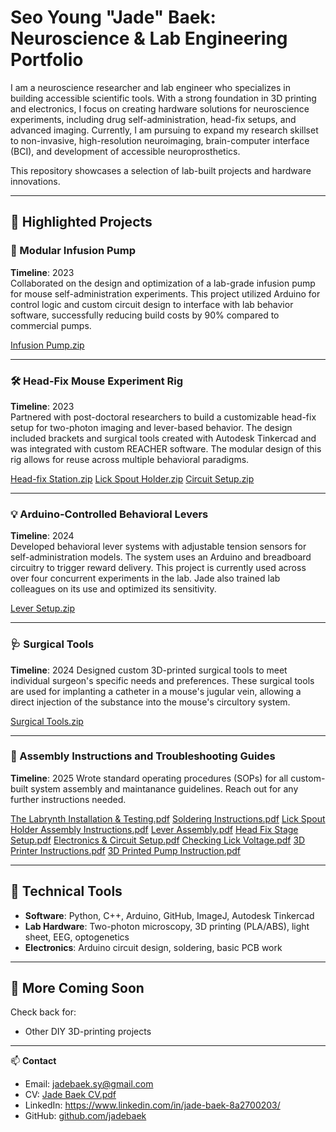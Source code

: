 # Seo Young "Jade" Baek: Neuroscience & Lab Engineering Portfolio

I am a neuroscience researcher and lab engineer who specializes in building accessible scientific tools. With a strong foundation in 3D printing and electronics, I focus on creating hardware solutions for neuroscience experiments, including drug self-administration, head-fix setups, and advanced imaging. Currently, I am pursuing to expand my research skillset to non-invasive, high-resolution neuroimaging, brain-computer interface (BCI), and development of accessible neuroprosthetics.

This repository showcases a selection of lab-built projects and hardware innovations.

---

## 🔬 Highlighted Projects

### 🧪 Modular Infusion Pump
**Timeline**: 2023  
Collaborated on the design and optimization of a lab-grade infusion pump for mouse self-administration experiments. This project utilized Arduino for control logic and custom circuit design to interface with lab behavior software, successfully reducing build costs by 90% compared to commercial pumps.

[Infusion Pump.zip](https://github.com/user-attachments/files/20014808/Infusion.Pump.zip)

---

### 🛠️ Head-Fix Mouse Experiment Rig
**Timeline**: 2023  
Partnered with post-doctoral researchers to build a customizable head-fix setup for two-photon imaging and lever-based behavior. The design included brackets and surgical tools created with Autodesk Tinkercad and was integrated with custom REACHER software. The modular design of this rig allows for reuse across multiple behavioral paradigms.

[Head-fix Station.zip](https://github.com/user-attachments/files/20014861/Head-fix.Station.zip)
[Lick Spout Holder.zip](https://github.com/user-attachments/files/20014814/Lick.Spout.Holder.zip)
[Circuit Setup.zip](https://github.com/user-attachments/files/20014826/Circuit.Setup.zip)

---

### 💡 Arduino-Controlled Behavioral Levers
**Timeline**: 2024  
Developed behavioral lever systems with adjustable tension sensors for self-administration models. The system uses an Arduino and breadboard circuitry to trigger reward delivery. This project is currently used across over four concurrent experiments in the lab. Jade also trained lab colleagues on its use and optimized its sensitivity.

[Lever Setup.zip](https://github.com/user-attachments/files/20014810/Lever.Setup.zip)

---

### 🩺 Surgical Tools
**Timeline**: 2024
Designed custom 3D-printed surgical tools to meet individual surgeon's specific needs and preferences. These surgical tools are used for implanting a catheter in a mouse's jugular vein, allowing a direct injection of the substance into the mouse's circultory system.

[Surgical Tools.zip](https://github.com/user-attachments/files/22412124/Surgical.Tools.zip)

---

### 📝 Assembly Instructions and Troubleshooting Guides
**Timeline**: 2025
Wrote standard operating procedures (SOPs) for all custom-built system assembly and maintanance guidelines. Reach out for any further instructions needed.

[The Labrynth Installation & Testing.pdf](https://github.com/user-attachments/files/22412091/The.Labrynth.Installation.Testing.pdf)
[Soldering Instructions.pdf](https://github.com/user-attachments/files/22412090/Soldering.Instructions.pdf)
[Lick Spout Holder Assembly Instructions.pdf](https://github.com/user-attachments/files/22412099/Lick.Spout.Holder.Assembly.Instructions.pdf)
[Lever Assembly.pdf](https://github.com/user-attachments/files/22412098/Lever.Assembly.pdf)
[Head Fix Stage Setup.pdf](https://github.com/user-attachments/files/22412097/Head.Fix.Stage.Setup.pdf)
[Electronics & Circuit Setup.pdf](https://github.com/user-attachments/files/22412096/Electronics.Circuit.Setup.pdf)
[Checking Lick Voltage.pdf](https://github.com/user-attachments/files/22412095/Checking.Lick.Voltage.pdf)
[3D Printer Instructions.pdf](https://github.com/user-attachments/files/22412094/3D.Printer.Instructions.pdf)
[3D Printed Pump Instruction.pdf](https://github.com/user-attachments/files/22412093/3D.Printed.Pump.Instruction.pdf)

---

## 🧰 Technical Tools
- **Software**: Python, C++, Arduino, GitHub, ImageJ, Autodesk Tinkercad
- **Lab Hardware**: Two-photon microscopy, 3D printing (PLA/ABS), light sheet, EEG, optogenetics
- **Electronics**: Arduino circuit design, soldering, basic PCB work

---

## 🌱 More Coming Soon
Check back for:
- Other DIY 3D-printing projects

---

📫 **Contact**  
- Email: jadebaek.sy@gmail.com  
- CV: [Jade Baek CV.pdf](https://github.com/user-attachments/files/22411755/Jade.Baek.CV.pdf)
- LinkedIn: https://www.linkedin.com/in/jade-baek-8a2700203/
- GitHub: [github.com/jadebaek](https://github.com/jadebaek)
